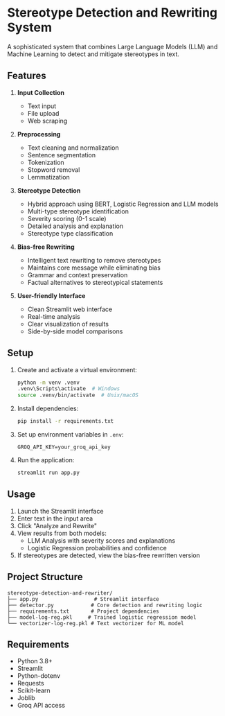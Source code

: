 # Stereotype Detection and Rewriting System

A sophisticated system that combines Large Language Models (LLM) and Machine Learning to detect and mitigate stereotypes in text.

## Features

1. **Input Collection**
   - Text input
   - File upload
   - Web scraping

2. **Preprocessing**
   - Text cleaning and normalization
   - Sentence segmentation
   - Tokenization
   - Stopword removal
   - Lemmatization

3. **Stereotype Detection**
   - Hybrid approach using BERT, Logistic Regression and LLM models
   - Multi-type stereotype identification
   - Severity scoring (0-1 scale)
   - Detailed analysis and explanation
   - Stereotype type classification

3. **Bias-free Rewriting**
   - Intelligent text rewriting to remove stereotypes
   - Maintains core message while eliminating bias
   - Grammar and context preservation
   - Factual alternatives to stereotypical statements

4. **User-friendly Interface**
   - Clean Streamlit web interface
   - Real-time analysis
   - Clear visualization of results
   - Side-by-side model comparisons

## Setup

1. Create and activate a virtual environment:
   ```bash
   python -m venv .venv
   .venv\Scripts\activate  # Windows
   source .venv/bin/activate  # Unix/macOS
   ```

2. Install dependencies:
   ```bash
   pip install -r requirements.txt
   ```

3. Set up environment variables in `.env`:
   ```
   GROQ_API_KEY=your_groq_api_key
   ```

4. Run the application:
   ```bash
   streamlit run app.py
   ```

## Usage

1. Launch the Streamlit interface
2. Enter text in the input area
3. Click "Analyze and Rewrite"
4. View results from both models:
   - LLM Analysis with severity scores and explanations
   - Logistic Regression probabilities and confidence
5. If stereotypes are detected, view the bias-free rewritten version

## Project Structure

```
stereotype-detection-and-rewriter/
├── app.py                  # Streamlit interface
├── detector.py            # Core detection and rewriting logic
├── requirements.txt       # Project dependencies
├── model-log-reg.pkl     # Trained logistic regression model
└── vectorizer-log-reg.pkl # Text vectorizer for ML model
```

## Requirements

- Python 3.8+
- Streamlit
- Python-dotenv
- Requests
- Scikit-learn
- Joblib
- Groq API access
